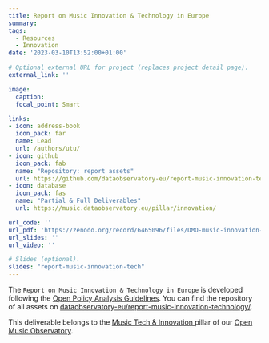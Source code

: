 ```yaml
---
title: Report on Music Innovation & Technology in Europe
summary: 
tags:
  - Resources
  - Innovation
date: '2023-03-10T13:52:00+01:00'

# Optional external URL for project (replaces project detail page).
external_link: ''

image:
  caption: 
  focal_point: Smart

links:
- icon: address-book
  icon_pack: far
  name: Lead
  url: /authors/utu/
- icon: github
  icon_pack: fab
  name: "Repository: report assets"
  url: https://github.com/dataobservatory-eu/report-music-innovation-technology
- icon: database
  icon_pack: fas
  name: "Partial & Full Deliverables"
  url: https://music.dataobservatory.eu/pillar/innovation/

url_code: ''
url_pdf: 'https://zenodo.org/record/6465096/files/DMO-music-innovation-pillar.pdf?download=1'
url_slides: ''
url_video: ''

# Slides (optional).
slides: "report-music-innovation-tech"
---
```


The `Report on Music Innovation & Technology in Europe` is developed following the [Open Policy Analysis Guidelines](/resources/opa/).  You can find the repository of all assets on [dataobservatory-eu/report-music-innovation-technology/](https://github.com/dataobservatory-eu/report-music-innovation-technology).

This deliverable belongs to the [Music Tech & Innovation ](https://music.dataobservatory.eu/pillar/innovation/) pillar of our [Open Music Observatory](/resources/open_music_observatory/).
